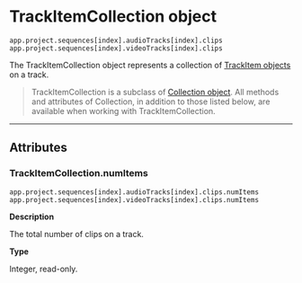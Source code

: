 # TrackItemCollection object

`app.project.sequences[index].audioTracks[index].clips`
<br/>
`app.project.sequences[index].videoTracks[index].clips`
<br/>

The TrackItemCollection object represents a collection of [TrackItem objects](../item/trackitem.md#trackitem) on a track.

> TrackItemCollection is a subclass of [Collection object](collection.md#collection). All methods and attributes of Collection, in addition to those listed below, are available when working with TrackItemCollection.

---

## Attributes

### TrackItemCollection.numItems

`app.project.sequences[index].audioTracks[index].clips.numItems`
<br/>
`app.project.sequences[index].videoTracks[index].clips.numItems`
<br/>

**Description**

The total number of clips on a track.

**Type**

Integer, read-only.
